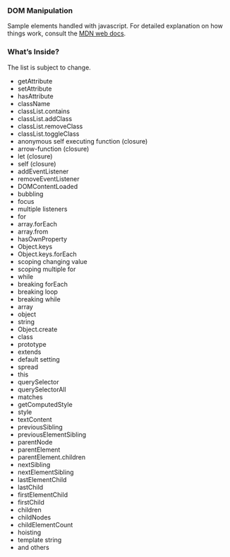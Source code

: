 ### DOM Manipulation
Sample elements handled with javascript. For detailed explanation on how things work, consult the [MDN web docs](https://developer.mozilla.org/en-US/).

### What’s Inside?
The list is subject to change.
* getAttribute
* setAttribute
* hasAttribute
* className
* classList.contains
* classList.addClass
* classList.removeClass
* classList.toggleClass
* anonymous self executing function (closure)
* arrow-function (closure)
* let (closure)
* self (closure)
* addEventListener
* removeEventListener
* DOMContentLoaded
* bubbling
* focus
* multiple listeners
* for
* array.forEach
* array.from
* hasOwnProperty
* Object.keys
* Object.keys.forEach
* scoping changing value
* scoping multiple for
* while
* breaking forEach
* breaking loop
* breaking while
* array
* object
* string
* Object.create
* class
* prototype
* extends
* default setting
* spread
* this
* querySelector
* querySelectorAll
* matches
* getComputedStyle
* style
* textContent
* previousSibling
* previousElementSibling
* parentNode
* parentElement
* parentElement.children
* nextSibling
* nextElementSibling
* lastElementChild
* lastChild
* firstElementChild
* firstChild
* children
* childNodes
* childElementCount
* hoisting
* template string
* and others
